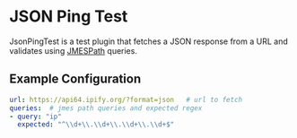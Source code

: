 # JSON Ping Test

JsonPingTest is a test plugin that fetches a JSON response from a URL and validates using [JMESPath](https://jmespath.org/) queries.

## Example Configuration

```yaml
url: https://api64.ipify.org/?format=json   # url to fetch
queries:  # jmes path queries and expected regex
- query: "ip"
  expected: "^\\d+\\.\\d+\\.\\d+\\.\\d+$"
```
